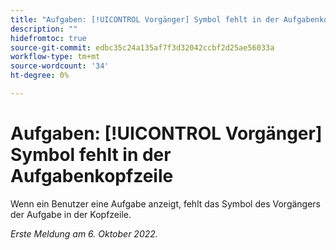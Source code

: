 ```yaml
---
title: "Aufgaben: [!UICONTROL Vorgänger] Symbol fehlt in der Aufgabenkopf"
description: ""
hidefromtoc: true
source-git-commit: edbc35c24a135af7f3d32042ccbf2d25ae56033a
workflow-type: tm+mt
source-wordcount: '34'
ht-degree: 0%

---
```



# Aufgaben: [!UICONTROL Vorgänger] Symbol fehlt in der Aufgabenkopfzeile

Wenn ein Benutzer eine Aufgabe anzeigt, fehlt das Symbol des Vorgängers der Aufgabe in der Kopfzeile.

_Erste Meldung am 6. Oktober 2022._

